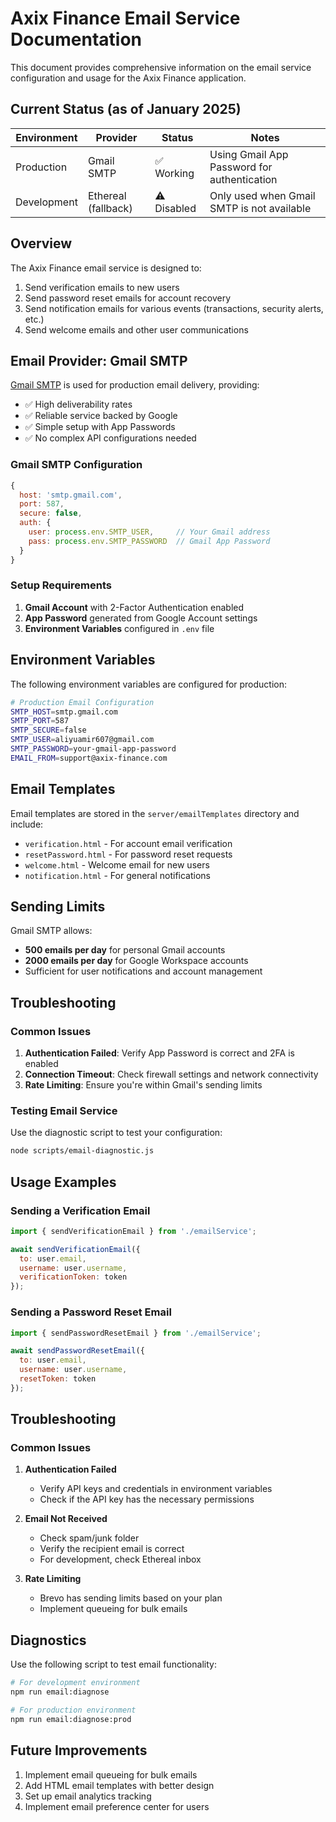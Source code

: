 # Axix Finance Email Service Documentation

This document provides comprehensive information on the email service configuration and usage for the Axix Finance application.

## Current Status (as of January 2025)

| Environment | Provider | Status | Notes |
|-------------|----------|--------|-------|
| Production | Gmail SMTP | ✅ Working | Using Gmail App Password for authentication |
| Development | Ethereal (fallback) | ⚠️ Disabled | Only used when Gmail SMTP is not available |

## Overview

The Axix Finance email service is designed to:

1. Send verification emails to new users
2. Send password reset emails for account recovery
3. Send notification emails for various events (transactions, security alerts, etc.)
4. Send welcome emails and other user communications

## Email Provider: Gmail SMTP

[Gmail SMTP](https://support.google.com/a/answer/176600) is used for production email delivery, providing:
- ✅ High deliverability rates
- ✅ Reliable service backed by Google
- ✅ Simple setup with App Passwords
- ✅ No complex API configurations needed

### Gmail SMTP Configuration

```javascript
{
  host: 'smtp.gmail.com',
  port: 587,
  secure: false,
  auth: {
    user: process.env.SMTP_USER,     // Your Gmail address
    pass: process.env.SMTP_PASSWORD  // Gmail App Password
  }
}
```

### Setup Requirements
1. **Gmail Account** with 2-Factor Authentication enabled
2. **App Password** generated from Google Account settings
3. **Environment Variables** configured in `.env` file

## Environment Variables

The following environment variables are configured for production:

```bash
# Production Email Configuration
SMTP_HOST=smtp.gmail.com
SMTP_PORT=587
SMTP_SECURE=false
SMTP_USER=aliyuamir607@gmail.com
SMTP_PASSWORD=your-gmail-app-password
EMAIL_FROM=support@axix-finance.com
```

## Email Templates

Email templates are stored in the `server/emailTemplates` directory and include:

- `verification.html` - For account email verification
- `resetPassword.html` - For password reset requests
- `welcome.html` - Welcome email for new users
- `notification.html` - For general notifications

## Sending Limits

Gmail SMTP allows:
- **500 emails per day** for personal Gmail accounts
- **2000 emails per day** for Google Workspace accounts
- Sufficient for user notifications and account management

## Troubleshooting

### Common Issues
1. **Authentication Failed**: Verify App Password is correct and 2FA is enabled
2. **Connection Timeout**: Check firewall settings and network connectivity
3. **Rate Limiting**: Ensure you're within Gmail's sending limits

### Testing Email Service
Use the diagnostic script to test your configuration:
```bash
node scripts/email-diagnostic.js
```

## Usage Examples

### Sending a Verification Email

```javascript
import { sendVerificationEmail } from './emailService';

await sendVerificationEmail({
  to: user.email,
  username: user.username,
  verificationToken: token
});
```

### Sending a Password Reset Email

```javascript
import { sendPasswordResetEmail } from './emailService';

await sendPasswordResetEmail({
  to: user.email,
  username: user.username,
  resetToken: token
});
```

## Troubleshooting

### Common Issues

1. **Authentication Failed**
   - Verify API keys and credentials in environment variables
   - Check if the API key has the necessary permissions

2. **Email Not Received**
   - Check spam/junk folder
   - Verify the recipient email is correct
   - For development, check Ethereal inbox

3. **Rate Limiting**
   - Brevo has sending limits based on your plan
   - Implement queueing for bulk emails

## Diagnostics

Use the following script to test email functionality:

```bash
# For development environment
npm run email:diagnose

# For production environment
npm run email:diagnose:prod
```

## Future Improvements

1. Implement email queueing for bulk emails
2. Add HTML email templates with better design
3. Set up email analytics tracking
4. Implement email preference center for users
